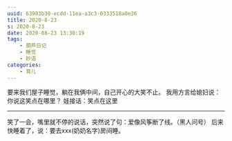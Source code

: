 ```yaml
---
uuid: 63983b30-ecdd-11ea-a3c3-0333518a0e36
title: 2020-8-23
s: 2020-8-23
date: 2020-08-23 13:30:19
tags:
	- 葫芦日记
	- 睡觉
	- 妙语
categories:
	- 育儿
---
```


要来我们屋子睡觉，躺在我俩中间，自己开心的大笑不止。
我用方言给媳妇说：你说这笑点在哪里？
娃接话：笑点在这里

---

笑了一会，嘴里就不停的说话，突然说了句：爱像风筝断了线。（黑人问号）
后来快睡着了，说：要去xxx(奶奶名字)房间睡。

